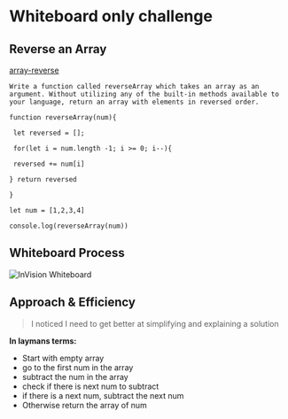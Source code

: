 # Whiteboard only challenge

## Reverse an Array

[array-reverse](https://von646327.invisionapp.com/freehand/Code-Challenge--Class-01-Dcpd5CQfh?dsid_h=fb08fe6aea6bd598ccdf8305820c3b3a1ed4feec246ede8f51f9d315ecc4badc&uid_h=34d82471b82ac680fb20ac4ae59af9b23e859ebbdd5b3f8f8b6c8d32b7680a43)

```
Write a function called reverseArray which takes an array as an argument. Without utilizing any of the built-in methods available to your language, return an array with elements in reversed order.
```

```
function reverseArray(num){

 let reversed = [];

 for(let i = num.length -1; i >= 0; i--){

 reversed += num[i]

} return reversed

}

let num = [1,2,3,4]

console.log(reverseArray(num))
```

## Whiteboard Process

![InVision Whiteboard](https://user-images.githubusercontent.com/107226923/179643014-310d395d-1b55-49ce-89d4-1b5b5e52d881.png)

## Approach & Efficiency

> I noticed I need to get better at simplifying and explaining a solution

**In laymans terms:**

- Start with empty  array
- go to the first num in the array
- subtract the num in the array
- check if there is next num to subtract
- if there is a next num, subtract the next num
- Otherwise return the array of num
